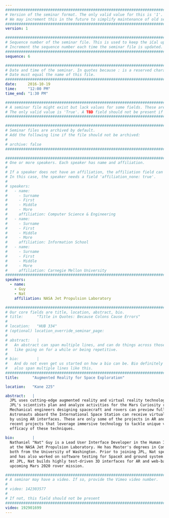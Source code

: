 ```yaml
---
################################################################################
# Version of the seminar format. The only valid value for this is '1'. 
# We may increment this in the future to simplify maintenance of old seminars.
################################################################################
version: 1

################################################################################
# Sequence number of the seminar file. This is used to keep the iCal up to date.
# Increment the sequence number each time the seminar file is updated.
################################################################################
sequence: 6

################################################################################
# Date and time of the seminar. In quotes because : is a reserved character.
# Date must equal the name of this file.
################################################################################
date:     2016-10-19
time:     "12:00 PM"
time_end: "1:30 PM"

################################################################################
# A seminar file might exist but lack values for some fields. These are 'TBD'. 
# The only valid value is 'True'. A TBD field should not be present if 'False'.
################################################################################

################################################################################
# Seminar files are archived by default.
# Add the following line if the file should not be archived:
#
# archive: false
################################################################################

################################################################################
# One or more speakers. Each speaker has name and affiliation.
#
# If a speaker does not have an affiliation, the affiliation field can be removed.
# In this case, the speaker needs a field 'affiliation_none: true'.
#
# speakers:
#   - name: 
#     - Surname
#     - First
#     - Middle
#     - More
#     affiliation: Computer Science & Engineering 
#   - name: 
#     - Surname
#     - First
#     - Middle
#     - More
#     affiliation: Information School 
#   - name: 
#     - Surname
#     - First
#     - Middle
#     - More
#     affiliation: Carnegie Mellon University 
################################################################################
speakers:
  - name: 
    - Guy
    - Nat
    affiliation: NASA Jet Propulsion Laboratory

################################################################################
# Our core fields are title, location, abstract, bio.
# title:      "Title in Quotes: Because Colons Cause Errors"
# 
# location:   "HUB 334"
# (optional) location_override_seminar_page:
#
# abstract:   |
#   An abstract can span multiple lines, and can do things across those lines,
#   like going on for a while or being repetitive.
# 
# bio:        |
#   And do not even get us started on how a bio can be. Bio definitely can
#   also span multiple lines like this.
################################################################################
title:      "Augmented Reality for Space Exploration"

location:   "Kane 225"

abstract:   |
  JPL uses cutting-edge augmented reality and virtual reality technology to explore space and our own planet in innovative ways.
  JPL's scientists plan and analyze activities for the Mars Curiosity rover while walking on a 3D reconstruction of the Martian surface.
  Mechanical engineers designing spacecraft and rovers can preview full-scale holographic prototypes before any parts are built.
  Astronauts aboard the International Space Station can receive virtual assistance from experts on the ground and work more efficiently
  by using AR interfaces. These are only some of the projects in AR and VR that are going on right now at JPL. This talk will present
  recent projects that leverage immersive technology to tackle unique visualization challenges, and discuss research that shows the
  efficacy of these techniques.
  
bio:        |
  Nathaniel "Nat" Guy is a Lead User Interface Developer in the Human Interfaces Group <http://www.hi.jpl.nasa.gov>
  at the NASA Jet Propulsion Laboratory. He has Master's degrees in Computer Science and in Aeronautics & Astronautics,
  both from the University of Washington. Prior to joining JPL, Nat spent five years as a software engineer at Nintendo of America,
  and has also worked on software testing for SpaceX and ground system software development for the Hakuto Lunar XPRIZE Team in Japan.
  At JPL, Nat builds highly test-driven 3D interfaces for AR and web-based platforms to support mission operations and planning for the
  upcoming Mars 2020 rover mission.

################################################################################
# A seminar may have a video. If so, provide the Vimeo video number.
#
# video: 142303577
#
# If not, this field should not be present 
################################################################################
video: 192901699
---
```

